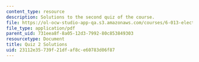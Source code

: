 ```yaml
---
content_type: resource
description: Solutions to the second quiz of the course.
file: https://ol-ocw-studio-app-qa.s3.amazonaws.com/courses/6-013-electromagnetics-and-applications-fall-2005/23112e35739f21dfaf8ce60783d06f87_q2_solution.pdf
file_type: application/pdf
parent_uid: 731eea8f-8a05-12d3-7992-80c853849303
resourcetype: Document
title: Quiz 2 Solutions
uid: 23112e35-739f-21df-af8c-e60783d06f87
---
```

